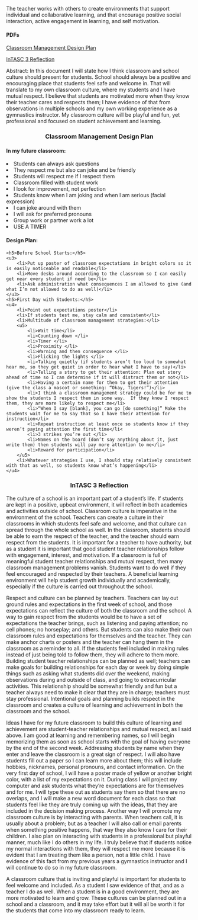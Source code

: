 <p>The teacher works with others to create environments that support individual and collaborative learning, and that encourage positive social interaction, active engagement in learning, and self motivation.</p>
<h4>PDFs</h4>
<p><a href="InTASC%203%20Design%20plan.pdf">Classroom Management Design Plan</a></p>
<p><a href="InTASC%203%20reflection.pdf">InTASC 3 Reflection</a></p>

<p>Abstract: In this document I will state how I think classroom and school culture should present for students. School should always be a positive and encouraging place that students feel safe and welcome in. That will translate to my own classroom culture, where my students and I have mutual respect. I believe that students are motivated more when they know their teacher cares and respects them; I have evidence of that from observations in multiple schools and my own working experience as a gymnastics instructor. My classroom culture will be playful and fun, yet professional and focused on student achievement and learning.</p>
<h3 align="center">Classroom Management Design Plan</h3>
<p>
<h4>In my future classroom:</h4>
<u1>
	<li>Students can always ask questions </li>
	<li>They respect me but also can joke and be friendly</li>
	<li>Students will respect me if I respect them</li>
	<li>Classroom filled with student work</li>
	<li>I look for improvement, not perfection </li>
	<li>Students know when I am joking and when I am serious (facial expression)</li>
	<li>I can joke around with them </li>
	<li>I will ask for preferred pronouns</li>
	<li>Group work or partner work a lot</li>	
	<li>USE A TIMER</li>
</u1></p>
<p>
<h4>Design Plan:</h4>

	<h5>Before School Starts:</h5>
	<u3>
		<li>Put up poster of classroom expectations in bright colors so it is easily noticeable and readable</li>
		<li>Move desks around according to the classroom so I can easily get near every student if need be</li>
		<li>Ask administration what consequences I am allowed to give (and what I’m not allowed to do as well)</li>
	</u3>
	<h5>First Day with Students:</h5>
	<u4>
		<li>Point out expectations poster</li>
		<li>If students test me, stay calm and consistent</li>
		<li>Multitude of classroom management strategies:</li>
		<u5>
			<li>Wait time</li>
			<li>Counting down </li>
			<li>Timer </li>
			<li>Proximity </li>
			<li>Warning and then consequence </li>
			<li>Flicking the lights </li>
			<li>Talking quietly (if students aren’t too loud to somewhat hear me, so they get quiet in order to hear what I have to say)</li>
			<li>Telling a story to get their attention: Plan out story ahead of time so I can determine if it will distract them or not</li>
			<li>Having a certain name for them to get their attention (give the class a mascot or something: “Okay, Tigers!”)</li>
			<li>I think a classroom management strategy could be for me to show the students I respect them in some way.  If they know I respect them, they are more likely to respect me</li>
			<li>“When I say [blank], you can go [do something]” Make the students wait for me to say that so I have their attention for instruction</li>
			<li>Repeat instruction at least once so students know if they weren’t paying attention the first time</li<
			<li>3 strikes you’re out </li>
			<li>Names on the board (don’t say anything about it, just write them) then students will pay more attention to me</li>
			<li>Reward for participation</li>
		</u5>
		<li>Whatever strategies I use, I should stay relatively consistent with that as well, so students know what’s happening</li>
	</u4>
</u2>
</p>
<h3 align="center">InTASC 3 Reflection</h3>
<p>The culture of a school is an important part of a student’s life. If students are kept in a positive, upbeat environment, it will reflect in both academics and activities outside of school. Classroom culture is imperative in the environment of the school. Teachers can create a culture in their classrooms in which students feel safe and welcome, and that culture can spread through the whole school as well. In the classroom, students should be able to earn the respect of the teacher, and the teacher should earn respect from the students. It is important for a teacher to have authority, but as a student it is important that good student teacher relationships follow with engagement, interest, and motivation. If a classroom is full of meaningful student teacher relationships and mutual respect, then many classroom management problems vanish. Students want to do well if they feel encouraged and respected by their teachers. A beneficial learning environment will help student growth individually and academically, especially if the culture is carried out throughout the school. </p>
<p>Respect and culture can be planned by teachers. Teachers can lay out ground rules and expectations in the first week of school, and those expectations can reflect the culture of both the classroom and the school. A way to gain respect from the students would be to have a set of expectations the teacher brings, such as listening and paying attention; no cell phones; no horseplay; and others. But students can also make their own classroom rules and expectations for themselves and the teacher. They can make anchor charts or posters and the teacher can hang them in the classroom as a reminder to all. If the students feel included in making rules instead of just being told to follow them, they will adhere to them more. Building student teacher relationships can be planned as well; teachers can make goals for building relationships for each day or week by doing simple things such as asking what students did over the weekend, making observations during and outside of class, and going to extracurricular activities. This relationship should be somewhat friendly and fun but a teacher always need to make it clear that they are in charge; teachers must stay professional. Intentional goals and planning builds respect in the classroom and creates a culture of learning and achievement in both the classroom and the school. </p>
<p>Ideas I have for my future classroom to build this culture of learning and achievement are student-teacher relationships and mutual respect, as I said above. I am good at learning and remembering names, so I will begin memorizing them as soon as school starts with the goal of having everyone by the end of the second week. Addressing students by name when they enter and leave the classroom is a great sign of respect. I will also have students fill out a paper so I can learn more about them; this will include hobbies, nicknames, personal pronouns, and contact information. On the very first day of school, I will have a poster made of yellow or another bright color, with a list of my expectations on it. During class I will project my computer and ask students what they’re expectations are for themselves and for me. I will type these out as students say them so that there are no overlaps, and I will make a new word document for each class so that students feel like they are truly coming up with the ideas, that they are included in the decision making process. Another way I will promote my classroom culture is by interacting with parents. When teachers call, it is usually about a problem; but as a teacher I will also call or email parents when something positive happens, that way they also know I care for their children. I also plan on interacting with students in a professional but playful manner, much like I do others in my life. I truly believe that if students notice my normal interactions with them, they will respect me more because it is evident that I am treating them like a person, not a little child. I have evidence of this fact from my previous years a gymnastics instructor and I will continue to do so in my future classroom. </p>
<p>A classroom culture that is inviting and playful is important for students to feel welcome and included. As a student I saw evidence of that, and as a teacher I do as well. When a student is in a good environment, they are more motivated to learn and grow. These cultures can be planned out in a school and a classroom, and it may take effort but it will all be worth it for the students that come into my classroom ready to learn. </p>
		
